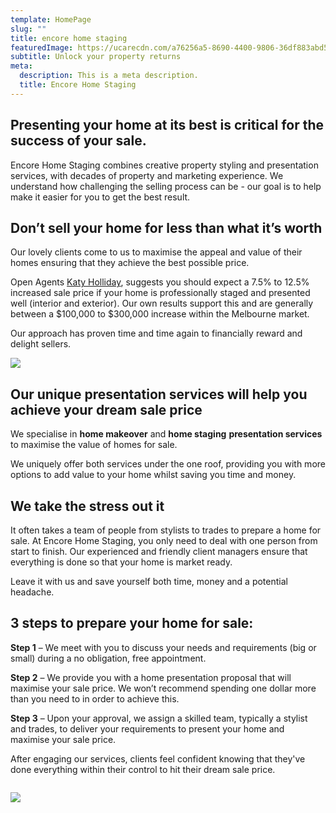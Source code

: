 ```yaml
---
template: HomePage
slug: ""
title: encore home staging
featuredImage: https://ucarecdn.com/a76256a5-8690-4400-9806-36df883abd5b/
subtitle: Unlock your property returns
meta:
  description: This is a meta description.
  title: Encore Home Staging
---
```

## **Presenting your home at its best is critical for the success of your sale.**

Encore Home Staging combines creative property styling and presentation services, with decades of property and marketing experience. We understand how challenging the selling process can be - our goal is to help make it easier for you to get the best result.

## **Don’t sell your home for less than what it’s worth**

Our lovely clients come to us to maximise the appeal and value of their homes ensuring that they achieve the best possible price.

Open Agents [Katy Holliday](https://www.openagent.com.au/blog/expert-guide-property-styling), suggests you should expect a 7.5% to 12.5% increased sale price if your home is professionally staged and presented well (interior and exterior).  Our own results support this and are generally between a $100,000 to $300,000 increase within the Melbourne market.

Our approach has proven time and time again to financially reward and delight sellers.

![](https://ucarecdn.com/f87e2c83-51d5-4032-a4e0-aad31ec0f33c/-/preview/-/enhance/91/)

## **Our unique presentation services will help you achieve your dream sale price**

We specialise in **home makeover** and **home staging** **presentation services** to maximise the value of homes for sale.

We uniquely offer both services under the one roof, providing you with more options to add value to your home whilst saving you time and money.

## We take the stress out it

It often takes a team of people from stylists to trades to prepare a home for sale. At Encore Home Staging, you only need to deal with one person from start to finish.  Our experienced and friendly client managers ensure that everything is done so that your home is market ready. 

Leave it with us and save yourself both time, money and a potential headache.

## **3 steps to  prepare your home for sale:**

**Step 1** – We meet with you to discuss your needs and requirements (big or small) during a no obligation, free appointment.

**Step 2** – We provide you with a home presentation proposal that will maximise your sale price. We won’t recommend spending one dollar more than you need to in order to achieve this.

**Step 3** – Upon your approval, we assign a skilled team, typically a stylist and trades, to deliver your requirements to present your home and maximise your sale price. 

After engaging our services, clients feel confident knowing that they've done everything within their control to hit their dream sale price.

![]()

![](https://ucarecdn.com/530e4c02-4e85-43de-9fcc-9062b9ec8b69/-/crop/1633x2322/0,45/-/preview/)
